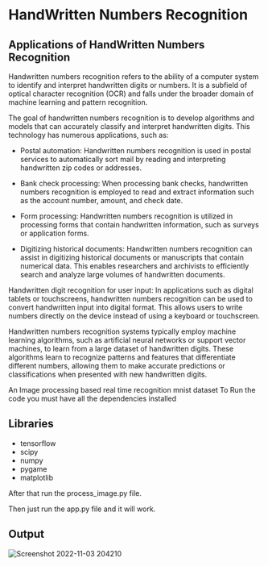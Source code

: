 

# HandWritten Numbers Recognition

## Applications of HandWritten Numbers Recognition
Handwritten numbers recognition refers to the ability of a computer system to identify and interpret handwritten digits or numbers. It is a subfield of optical character recognition (OCR) and falls under the broader domain of machine learning and pattern recognition.

The goal of handwritten numbers recognition is to develop algorithms and models that can accurately classify and interpret handwritten digits. This technology has numerous applications, such as:

- Postal automation: Handwritten numbers recognition is used in postal services to automatically sort mail by reading and interpreting handwritten zip codes or addresses.

- Bank check processing: When processing bank checks, handwritten numbers recognition is employed to read and extract information such as the account number, amount, and check date.

- Form processing: Handwritten numbers recognition is utilized in processing forms that contain handwritten information, such as surveys or application forms.

- Digitizing historical documents: Handwritten numbers recognition can assist in digitizing historical documents or manuscripts that contain numerical data. This enables researchers and archivists to efficiently search and analyze large volumes of handwritten documents.

Handwritten digit recognition for user input: In applications such as digital tablets or touchscreens, handwritten numbers recognition can be used to convert handwritten input into digital format. This allows users to write numbers directly on the device instead of using a keyboard or touchscreen.

Handwritten numbers recognition systems typically employ machine learning algorithms, such as artificial neural networks or support vector machines, to learn from a large dataset of handwritten digits. These algorithms learn to recognize patterns and features that differentiate different numbers, allowing them to make accurate predictions or classifications when presented with new handwritten digits.

An Image processing based real time recognition 
mnist dataset
To Run the code you must have all the dependencies installed
 
## Libraries
- tensorflow
- scipy
- numpy
- pygame
- matplotlib 
  
After that run the process_image.py file.

Then just run the app.py file and it will work.

## Output
  
![Screenshot 2022-11-03 204210](https://user-images.githubusercontent.com/72182690/199759665-912a16bd-b7da-42ba-9f1b-53e029be0b6c.png)
